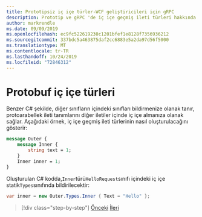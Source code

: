 ```yaml
---
title: Prototipsiz iç içe türler-WCF geliştiricileri için gRPC
description: Prototip ve gRPC 'de iç içe geçmiş ileti türleri hakkında bilgi edinin ve bunların içinde C#nasıl oluşturulduğunu öğrenin.
author: markrendle
ms.date: 09/09/2019
ms.openlocfilehash: ec9fc522619230c1201bfef1e8128f7356936212
ms.sourcegitcommit: 337bdc5a463875daf2cc6883e5a2da97d56f5000
ms.translationtype: MT
ms.contentlocale: tr-TR
ms.lasthandoff: 10/24/2019
ms.locfileid: "72846312"
---
```

# <a name="protobuf-nested-types"></a>Protobuf iç içe türleri

Benzer C# şekilde, diğer sınıfların içindeki sınıfları bildirmenize olanak tanır, protoarabellek ileti tanımlarını diğer iletiler içinde iç içe almanıza olanak sağlar. Aşağıdaki örnek, iç içe geçmiş ileti türlerinin nasıl oluşturulacağını gösterir:

```protobuf
message Outer {
    message Inner {
        string text = 1;
    }
    Inner inner = 1;
}
```

Oluşturulan C# kodda,`Inner`türü`HelloRequest`sınıfı içindeki iç içe statik`Types`sınıfında bildirilecektir:

```csharp
var inner = new Outer.Types.Inner { Text = "Hello" };
```

>[!div class="step-by-step"]
>[Önceki](protobuf-data-types.md)
>[İleri](protobuf-repeated.md)
